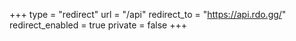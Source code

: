 +++
type = "redirect"
url = "/api"
redirect_to = "https://api.rdo.gg/"
redirect_enabled = true
private = false
+++